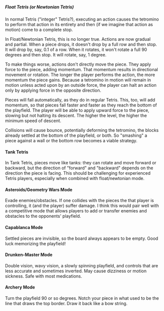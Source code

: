 ##### Float Tetris (or Newtonian Tetris)
In normal Tetris ("integer" Tetris?), executing an action causes the tetromino to perform that action in its entirety and then (if we imagine that action as motion) come to a complete stop. 

In Float/Newtonian Tetris, this is no longer true. Actions are now gradual and partial. When a piece drops, it doesn't drop by a full row and then stop. It will drop by, say, 0.1 of a row. When it rotates, it won't rotate a full 90 degrees and then stop. It will rotate, say, 1 degree.

To make things worse, actions don't directly move the piece. They apply force to the piece, adding momentum. That momentum results in directional movement or rotation. The longer the player performs the action, the more momentum the piece gains. Because a tetromino in motion will remain in motion unless acted upon by an outside force, the player can halt an action only by applying force in the opposite direction.

Pieces will fall automatically, as they do in regular Tetris. This, too, will add momentum, so that pieces fall faster and faster as they reach the bottom of the playfield. The player will be able to apply upward force to the piece, slowing but not halting its descent. The higher the level, the higher the minimum speed of descent.

Collisions will cause bounce, potentially deforming the tetromino, the blocks already settled at the bottom of the playfield, or both. So "smashing" a piece against a wall or the bottom row becomes a viable strategy.

#### Tank Tetris
In Tank Tetris, pieces move like tanks: they can rotate and move forward or backward, but the direction of "forward" and "backward" depends on the direction the piece is facing. This should be challenging for experienced Tetris players, especially when combined with float/newtonian mode.

#### Asteroids/Geometry Wars Mode
Evade enemies/obstacles. If one collides with the pieces the that player is controlling, it (and the player) suffer damage. I think this would pair well with a competitive mode that allows players to add or transfer enemies and obstacles to the opponents' playfield.

#### Capablanca Mode
Settled pieces are invisible, so the board always appears to be empty. Good luck memorizing the playfield!

#### Drunken-Master Mode
Double vision, wavy vision, a slowly spinning playfield, and controls that are less accurate and sometimes inverted. May cause dizziness or motion sickness. Safe with most medications.

#### Archery Mode
Turn the playfield 90 or so degrees. Notch your piece in what used to be the line that draws the top border. Draw it back like a bow string. 
